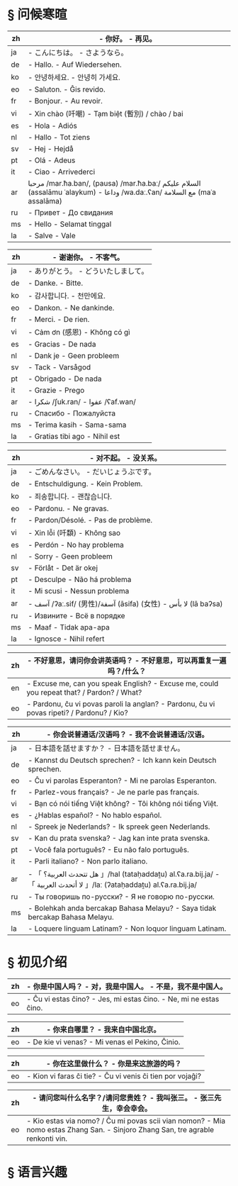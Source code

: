 
# § 问候寒暄

zh | - 你好。 - 再见。
-|-
ja | - こんにちは。 - さようなら。
de | - Hallo. - Auf Wiedersehen.
ko | - 안녕하세요. - 안녕히 가세요.
eo | - Saluton. - Ĝis revido.
fr | - Bonjour. - Au revoir.
vi | - Xin chào (吀嘲) - Tạm biệt (暫別) / chào / bai
es | - Hola - Adiós
nl | - Hallo - Tot ziens
sv | - Hej - Hejdå
pt | - Olá - Adeus
it | - Ciao - Arrivederci
ar | مرحبا /mar.ħa.ban/, (pausa) /mar.ħa.baː/ السلام عليكم (assalāmu ʿalaykum)  - وداعا /wa.daː.ʕan/ مع السلامة (maʿa assalāma)
ru | - Привет - До свидания
ms | - Hello - Selamat tinggal
la | - Salve - Vale

zh | - 谢谢你。 - 不客气。
-|-
ja | - ありがとう。 - どういたしまして。
de | - Danke. - Bitte.
ko | - 감사합니다. - 천만에요.
eo | - Dankon. - Ne dankinde.
fr | - Merci. - De rien.
vi | - Cảm ơn (感恩) - Không có gì
es | - Gracias - De nada
nl | - Dank je - Geen probleem
sv | - Tack - Varsågod
pt | - Obrigado - De nada
it | - Grazie - Prego
ar | - شكرا /ʃuk.ran/ - عفوا /ʕaf.wan/
ru | - Спасибо - Пожалуйста
ms | - Terima kasih - Sama-sama
la | - Gratias tibi ago - Nihil est

zh | - 对不起。 - 没关系。
-|-
ja | - ごめんなさい。 - だいじょうぶです。
de | - Entschuldigung. - Kein Problem.
ko | - 죄송합니다. - 괜찮습니다.
eo | - Pardonu. - Ne gravas.
fr | - Pardon/Désolé. - Pas de problème.
vi | - Xin lỗi (吀纇) - Không sao
es | - Perdón - No hay problema
nl | - Sorry - Geen probleem
sv | - Förlåt - Det är okej
pt | - Desculpe - Não há problema
it | - Mi scusi - Nessun problema
ar | -  آسف /ʔaː.sif/ (男性)/آسفة (āsifa) (女性) - لا بأس (lā baʔsa)
ru | - Извините - Всё в порядке
ms | - Maaf - Tidak apa-apa
la | - Ignosce - Nihil refert

zh | - 不好意思，请问你会讲英语吗？ - 不好意思，可以再重复一遍吗？/什么？
-|-
en | - Excuse me, can you speak English? - Excuse me, could you repeat that? / Pardon? / What?
eo | - Pardonu, ĉu vi povas paroli la anglan? - Pardonu, ĉu vi povas ripeti? / Pardonu? / Kio?

zh | - 你会说普通话/汉语吗？ - 我不会说普通话/汉语。
-|-
ja | - 日本語を話せますか？ - 日本語を話せません。
de | - Kannst du Deutsch sprechen? - Ich kann kein Deutsch sprechen.
eo | - Ĉu vi parolas Esperanton? - Mi ne parolas Esperanton.
fr | - Parlez-vous français? - Je ne parle pas français.
vi | - Bạn có nói tiếng Việt không? - Tôi không nói tiếng Việt.
es | - ¿Hablas español? - No hablo español.
nl | - Spreek je Nederlands? - Ik spreek geen Nederlands.
sv | - Kan du prata svenska? - Jag kan inte prata svenska.
pt | - Você fala português? - Eu não falo português.
it | - Parli italiano? - Non parlo italiano.
ar | - 「 هل تتحدث العربية؟ 」/hal (tataḥaddaṯu) al.ʕa.ra.bij.ja/ - 「 لا أتحدث العربية 」/laː (ʔataḥaddaṯu) al.ʕa.ra.bij.ja/
ru | - Ты говоришь по-русски? - Я не говорю по-русски.
ms | - Bolehkah anda bercakap Bahasa Melayu? - Saya tidak bercakap Bahasa Melayu.
la | - Loquere linguam Latinam? - Non loquor linguam Latinam.

# § 初见介绍

zh | - 你是中国人吗？ - 对，我是中国人。 - 不是，我不是中国人。
-|-
eo | - Ĉu vi estas ĉino? - Jes, mi estas ĉino. - Ne, mi ne estas ĉino.

zh | - 你来自哪里？ - 我来自中国北京。
-|-
eo | - De kie vi venas? - Mi venas el Pekino, Ĉinio.

zh | - 你在这里做什么？ - 你是来这旅游的吗？
-|-
eo | - Kion vi faras ĉi tie? - Ĉu vi venis ĉi tien por vojaĝi?

zh | - 请问您叫什么名字？/请问您贵姓？ - 我叫张三。 - 张三先生，幸会幸会。
-|-
eo | - Kio estas via nomo? / Ĉu mi povas scii vian nomon? - Mia nomo estas Zhang San. - Sinjoro Zhang San, tre agrable renkonti vin.

# § 语言兴趣